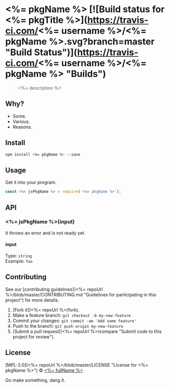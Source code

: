 # <%= pkgName %> [![Build status for <%= pkgTitle %>](https://travis-ci.com/<%= username %>/<%= pkgName %>.svg?branch=master "Build Status")](https://travis-ci.com/<%= username %>/<%= pkgName %> "Builds")

> <%= description %>

## Why?

 - Some.
 - Various.
 - Reasons.

## Install

```sh
npm install <%= pkgName %> --save
```

## Usage

Get it into your program.

```js
const <%= jsPkgName %> = require('<%= pkgName %>');
```

## API

### <%= jsPkgName %>(input)

It throws an error and is not ready yet.

#### input

Type: `string`<br>
Example: `foo`

## Contributing

See our [contributing guidelines](<%= repoUrl %>/blob/master/CONTRIBUTING.md "Guidelines for participating in this project") for more details.

1. [Fork it](<%= repoUrl %>/fork).
2. Make a feature branch: `git checkout -b my-new-feature`
3. Commit your changes: `git commit -am 'Add some feature'`
4. Push to the branch: `git push origin my-new-feature`
5. [Submit a pull request](<%= repoUrl %>/compare "Submit code to this project for review").

## License

[MPL-2.0](<%= repoUrl %>/blob/master/LICENSE "License for <%= pkgName %>") © [<%= fullName %>](<%= website %> "Author of <%= pkgName %>")

Go make something, dang it.

